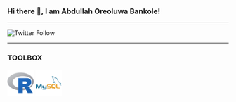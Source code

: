 ### Hi there 👋, I am Abdullah Oreoluwa Bankole!

---

![Twitter Follow](https://img.shields.io/twitter/follow/BankoleOre?style=social)

---
### TOOLBOX
<img src ="https://github.com/devicons/devicon/blob/master/icons/r/r-original.svg" alt="R LOGO" width="60" height="60" />   <img src ="https://github.com/devicons/devicon/blob/master/icons/mysql/mysql-original-wordmark.svg" alt="R LOGO" width="60" height="60" />
<!--
**OreBank/OreBank** is a ✨ _special_ ✨ repository because its `README.md` (this file) appears on your GitHub profile.

Here are some ideas to get you started:

- 🔭 I’m currently working on ...
- 🌱 I’m currently learning ...
- 👯 I’m looking to collaborate on ...
- 🤔 I’m looking for help with ...
- 💬 Ask me about ...
- 📫 How to reach me: ...
- 😄 Pronouns: ...
- ⚡ Fun fact: ...
-->

